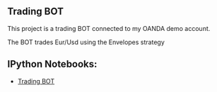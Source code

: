 ## Trading BOT

This project is a trading BOT connected to my OANDA demo account.

The BOT trades Eur/Usd using the Envelopes strategy

## IPython Notebooks:

- [Trading BOT](https://nbviewer.jupyter.org/github/vorsatti/Trading-BOT/blob/master/BOT%20Envelopes%20Strategy.ipynb)
